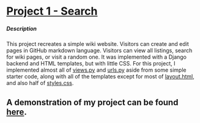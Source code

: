 # [Project 1 - Search](https://cs50.harvard.edu/web/2020/projects/1/wiki)

##### Description
This project recreates a simple wiki website.  Visitors can create and edit pages in GitHub markdown language.  Visitors can view all listings, search for wiki pages, or visit a random one.  It was implemented with a Django backend and HTML templates, but with little CSS.  For this project, I implemented almost all of [views.py](/encyclopedia/views.py) and [urls.py](/encyclopedia/urls.py) aside from some simple starter code, along with all of the templates except for most of [layout.html](/encyclopedia/templates/encyclopedia/layout.html), and also half of [styles.css](/encyclopedia/static/encyclopedia/styles.css).

## A demonstration of my project can be found [here](https://youtu.be/XUgtm5ON5JQ).
